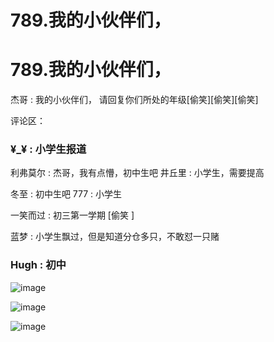 # 789.我的小伙伴们，

# 789.我的小伙伴们，

杰哥 : 我的小伙伴们， 请回复你们所处的年级[偷笑][偷笑][偷笑]

评论区：

### ¥_¥ : 小学生报道

利弗莫尔 : 杰哥，我有点懵，初中生吧 井丘里 : 小学生，需要提高

冬至 : 初中生吧 777 : 小学生

一笑而过 : 初三第一学期 [偷笑 ]

蓝梦 : 小学生飘过，但是知道分仓多只，不敢怼一只赌

### Hugh : 初中

![image](img/Image_272.png)

![image](img/Image_273.png)

![image](img/Image_274.png)